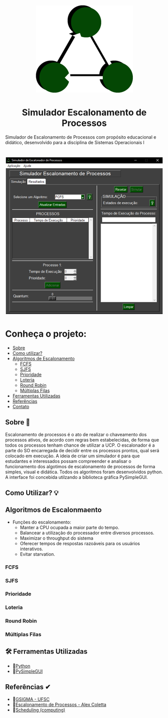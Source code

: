 <p>
<h1 align="center">
    <img title="Simulador Escalonmaento de Processos" src="assets/icone.png"/>
</h1>
<h1 align="center">Simulador Escalonamento de Processos</h1>
</p>

Simulador de Escalonamento de Processos com propósito educacional e didático, desenvolvido para a disciplina de Sistemas Operacionais l

<p>
<h1 align="center">
    <img title="Tela Inicial" src="assets/tela-inicial.png" width = "500px"/>
</h1>
</p>


Conheça o projeto:
=================
<!--ts-->
   * [Sobre](#Sobre)
   * [Como utilizar?](#Como-utilizar)
   * [Algoritmos de Escalonamento](#Algoritmos-de-Escalonamento)
      * [FCFS](#FCFS)
      * [SJFS](#SJFS)
      * [Prioridade](#prioridade)
      * [Loteria](#loteria)
      * [Round Robin](#Round-Robin)
      * [Múltiplas Filas](#múltiplas-Filas)
   * [Ferramentas Utilizadas](#ferramentas-utilizadas)
   * [Referências](#referências)
   * [Contato](#contato)
<!--te-->

## Sobre 💬

Escalonamento de processos é o ato de realizar o chaveamento dos processos ativos, de acordo com regras bem estabelecidas, de forma que todos os processos tenham chance de utilizar a UCP. O escalonador é a parte do SO encarregada de decidir entre os processos prontos, qual será colocado em execução.
A ideia de criar um simulador é para que estudantes e interessados possam compreender e analisar o funcionamento dos algotimos de escalonamento de processos de forma simples, visual e didática.
Todos os algoritmos foram desenvolvidos python. A interface foi concebida utilzando a biblioteca gráfica PySimpleGUI.

## Como Utilizar? 💡

## Algoritmos de Escalonmaento
* Funções do escalonamento:
    * Manter a CPU ocupada a maior parte do tempo.
    * Balancear a utilização do processador entre diversos processos.
    * Maximizar o throughput do sistema
    * Oferecer tempos de respostas razoáveis para os usuários interativos.
    * Evitar starvation.
    
### FCFS

### SJFS

### Prioridade

### Loteria

### Round Robin

### Múltiplas Filas

## 🛠 Ferramentas Utilizadas

- 🔗[Python](https://www.python.org/)
- 🔗[PySimpleGUI](https://pypi.org/project/PySimpleGUI/)

## Referências ✔

- 🔗[GSIGMA - UFSC](https://www.gsigma.ufsc.br/~popov/aulas/so1/cap8so.html)
- 🔗[Escalonamento de Processos - Alex Coletta](https://alexcoletta.eng.br/artigos/escalonamento-de-processos/#:~:text=Escalonamento%20de%20processos%20%C3%A9%20o,qual%20ser%C3%A1%20colocado%20em%20execu%C3%A7%C3%A3o.)
- 🔗[Scheduling (computing)](https://en.wikipedia.org/wiki/Scheduling_(computing))
